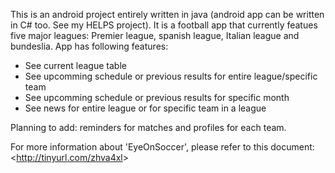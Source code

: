 This is an android project entirely written in java (android app can be written in C# too. See my HELPS project). It is a football app that currently featues five major leagues: Premier league, spanish league, Italian league and bundeslia. App has following features:
- See current league table
- See upcomming schedule or previous results for entire league/specific team
- See upcomming schedule or previous results for specific month
- See news for entire league or for specific team in a league

Planning to add: reminders for matches and profiles for each team.

For more information about 'EyeOnSoccer', please refer to this document: <<http://tinyurl.com/zhva4xl>>
